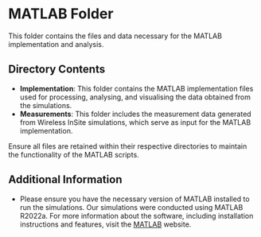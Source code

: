 # MATLAB Folder

This folder contains the files and data necessary for the MATLAB implementation and analysis.

## Directory Contents

- **Implementation**: This folder contains the MATLAB implementation files used for processing, analysing, and visualising the data obtained from the simulations.
- **Measurements**: This folder includes the measurement data generated from Wireless InSite simulations, which serve as input for the MATLAB implementation.

Ensure all files are retained within their respective directories to maintain the functionality of the MATLAB scripts.

## Additional Information

- Please ensure you have the necessary version of MATLAB installed to run the simulations. Our simulations were conducted using MATLAB R2022a. For more information about the software, including installation instructions and features, visit the [MATLAB](https://nl.mathworks.com/products/matlab.html) website.
